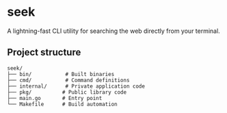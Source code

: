 # seek

A lightning-fast CLI utility for searching the web directly from your terminal.

## Project structure

```
seek/
├── bin/           # Built binaries
├── cmd/           # Command definitions
├── internal/      # Private application code
├── pkg/          # Public library code
├── main.go       # Entry point
└── Makefile      # Build automation
```
